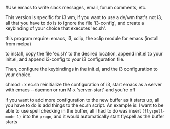 #Use emacs to write slack messages, email, forum comments, etc.

This version is specific for i3 wm, if you want to use a de/wm that's not i3, all that you have to do is to ignore the file 'i3-config', and create a keybinding of your choice that executes 'ec.sh'.

this program require: emacs, i3, xclip, the xclip module for emacs (install from melpa)

to install, copy the file 'ec.sh' to the desired location, append init.el to your init.el, and append i3-config to your i3 configuration file.

Then, configure the keybindings in the init.el, and the i3 configuration to your choice.

chmod +x ec.sh
reinitialize the configuration of i3, start emacs as a server with emacs --daemon or run M-x 'server-start' and you're off

if you want to add more configuration to the new buffer as it starts up, all you have to do is add things to the ec.sh script.
An example is: I want to be able to use spell checking in the buffer, all I had to do was insert `(flyspell-mode 1)` into the `progn`, and it would automatically start flyspell as the buffer starts 
